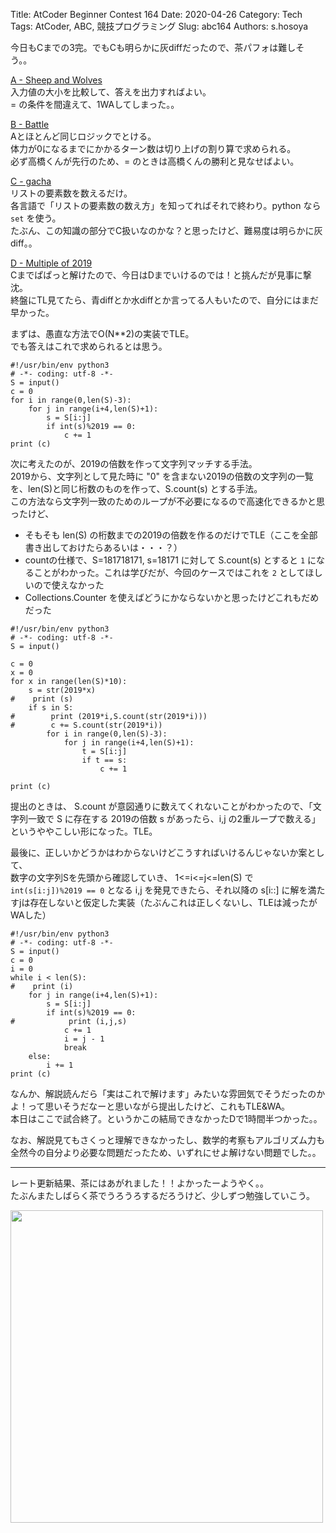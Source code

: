 Title: AtCoder Beginner Contest 164
Date: 2020-04-26
Category: Tech
Tags: AtCoder, ABC, 競技プログラミング
Slug: abc164
Authors: s.hosoya

今日もCまでの3完。でもCも明らかに灰diffだったので、茶パフォは難しそう。。  

[A - Sheep and Wolves](https://atcoder.jp/contests/abc164/tasks/abc164_a)  
入力値の大小を比較して、答えを出力すればよい。  
= の条件を間違えて、1WAしてしまった。。  

[B - Battle](https://atcoder.jp/contests/abc164/tasks/abc164_b)  
Aとほとんど同じロジックでとける。  
体力が0になるまでにかかるターン数は切り上げの割り算で求められる。  
必ず高橋くんが先行のため、= のときは高橋くんの勝利と見なせばよい。  

[C - gacha](https://atcoder.jp/contests/abc164/tasks/abc164_c)  
リストの要素数を数えるだけ。  
各言語で「リストの要素数の数え方」を知ってればそれで終わり。python なら `set` を使う。  
たぶん、この知識の部分でC扱いなのかな？と思ったけど、難易度は明らかに灰diff。。  

[D - Multiple of 2019](https://atcoder.jp/contests/abc164/tasks/abc164_d)  
Cまでぱぱっと解けたので、今日はDまでいけるのでは！と挑んだが見事に撃沈。  
終盤にTL見てたら、青diffとか水diffとか言ってる人もいたので、自分にはまだ早かった。  

まずは、愚直な方法でO(N**2)の実装でTLE。  
でも答えはこれで求められるとは思う。  

```
#!/usr/bin/env python3
# -*- coding: utf-8 -*-
S = input()
c = 0
for i in range(0,len(S)-3):
    for j in range(i+4,len(S)+1):
        s = S[i:j]
        if int(s)%2019 == 0:
            c += 1
print (c)
```

次に考えたのが、2019の倍数を作って文字列マッチする手法。  
2019から、文字列として見た時に "0" を含まない2019の倍数の文字列の一覧を、len(S)と同じ桁数のものを作って、S.count(s) とする手法。  
この方法なら文字列一致のためのループが不必要になるので高速化できるかと思ったけど、

* そもそも len(S) の桁数までの2019の倍数を作るのだけでTLE（ここを全部書き出しておけたらあるいは・・・？）  
* countの仕様で、S=181718171, s=18171 に対して S.count(s) とすると `1` になることがわかった。これは学びだが、今回のケースではこれを `2` としてほしいので使えなかった  
* Collections.Counter を使えばどうにかならないかと思ったけどこれもだめだった  
 
```
#!/usr/bin/env python3
# -*- coding: utf-8 -*-
S = input()
 
c = 0
x = 0
for x in range(len(S)*10):
    s = str(2019*x)
#    print (s)
    if s in S:
#        print (2019*i,S.count(str(2019*i)))
#        c += S.count(str(2019*i))
        for i in range(0,len(S)-3):
            for j in range(i+4,len(S)+1):
                t = S[i:j]
                if t == s:
                    c += 1
 
print (c)
```
提出のときは、 S.count が意図通りに数えてくれないことがわかったので、「文字列一致で S に存在する 2019の倍数 s があったら、i,j の2重ループで数える」というややこしい形になった。TLE。


最後に、正しいかどうかはわからないけどこうすればいけるんじゃないか案として、  
数字の文字列Sを先頭から確認していき、 1<=i<=j<=len(S) で `int(s[i:j])%2019 == 0` となる i,j を発見できたら、それ以降の s[i::] に解を満たすjは存在しないと仮定した実装（たぶんこれは正しくないし、TLEは減ったがWAした）

```
#!/usr/bin/env python3
# -*- coding: utf-8 -*-
S = input()
c = 0
i = 0
while i < len(S):
#    print (i)
    for j in range(i+4,len(S)+1):
        s = S[i:j]
        if int(s)%2019 == 0:
#            print (i,j,s)
            c += 1
            i = j - 1
            break
    else:
        i += 1
print (c)
```

なんか、解説読んだら「実はこれで解けます」みたいな雰囲気でそうだったのかよ！って思いそうだなーと思いながら提出したけど、これもTLE&WA。  
本日はここで試合終了。というかこの結局できなかったDで1時間半つかった。。  

なお、解説見てもさくっと理解できなかったし、数学的考察もアルゴリズム力も全然今の自分より必要な問題だったため、いずれにせよ解けない問題でした。。  

---

レート更新結果、茶にはあがれました！！よかったーようやく。。  
たぶんまたしばらく茶でうろうろするだろうけど、少しずつ勉強していこう。

<a target=_blank href="https://blog.watarinohibi.tokyo/images/20200426_ac_rate.png"><img src="https://blog.watarinohibi.tokyo/images/20200426_ac_rate.png" width="500"></a> 


